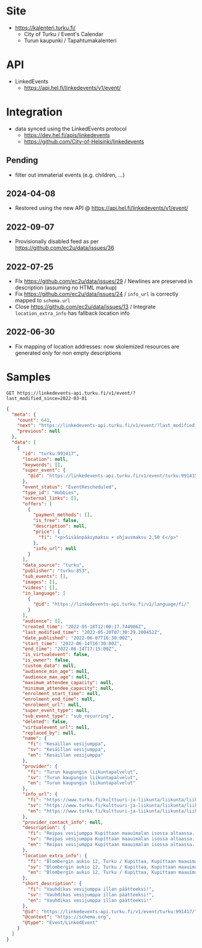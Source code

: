 # Site

* https://kalenteri.turku.fi/
    * City of Turku / Event's Calendar
    * Turun kaupunki / Tapahtumakalenteri

# API

* LinkedEvents
    * https://api.hel.fi/linkedevents/v1/event/

# Integration

* data synced using the LinkedEvents protocol
    * https://dev.hel.fi/apis/linkedevents
    * https://github.com/City-of-Helsinki/linkedevents

## Pending

- filter out immaterial events (e.g. children, …)

## 2024-04-08

* Restored using the new API @ https://api.hel.fi/linkedevents/v1/event/

## 2022-09-07

* Provisionally disabled feed as per https://github.com/ec2u/data/issues/36

## 2022-07-25

* FIx https://github.com/ec2u/data/issues/29 / Newlines are preserved in description (assuming no HTML markup)
* Fix https://github.com/ec2u/data/issues/24 / `info_url` is correctly mapped to `schema.url`
* Close https://github.com/ec2u/data/issues/13 / Integrate `location_extra_info` has fallback location info

## 2022-06-30

* Fix mapping of location addresses: now skolemized resources are generated only for non empty descriptions

# Samples

```http
GET https://linkedevents-api.turku.fi/v1/event/?last_modified_since=2022-03-01
```

```json
{
  "meta": {
    "count": 641,
    "next": "https://linkedevents-api.turku.fi/v1/event/?last_modified_since=2022-05-15&page=2",
    "previous": null
  },
  "data": [
    {
      "id": "turku:991417",
      "location": null,
      "keywords": [],
      "super_event": {
        "@id": "https://linkedevents-api.turku.fi/v1/event/turku:991415/"
      },
      "event_status": "EventRescheduled",
      "type_id": "Hobbies",
      "external_links": [],
      "offers": [
        {
          "payment_methods": [],
          "is_free": false,
          "description": null,
          "price": {
            "fi": "<p>Sisäänpääsymaksu + ohjausmaksu 2,50 €</p>"
          },
          "info_url": null
        }
      ],
      "data_source": "turku",
      "publisher": "turku:853",
      "sub_events": [],
      "images": [],
      "videos": [],
      "in_language": [
        {
          "@id": "https://linkedevents-api.turku.fi/v1/language/fi/"
        }
      ],
      "audience": [],
      "created_time": "2022-05-18T12:00:17.744986Z",
      "last_modified_time": "2022-05-20T07:30:29.200452Z",
      "date_published": "2022-06-07T16:30:00Z",
      "start_time": "2022-06-14T16:30:00Z",
      "end_time": "2022-06-14T17:15:00Z",
      "is_virtualevent": false,
      "is_owner": false,
      "custom_data": null,
      "audience_min_age": null,
      "audience_max_age": null,
      "maximum_attendee_capacity": null,
      "minimum_attendee_capacity": null,
      "enrolment_start_time": null,
      "enrolment_end_time": null,
      "enrolment_url": null,
      "super_event_type": null,
      "sub_event_type": "sub_recurring",
      "deleted": false,
      "virtualevent_url": null,
      "replaced_by": null,
      "name": {
        "fi": "Kesäillan vesijumppa",
        "sv": "Kesäillan vesijumppa",
        "en": "Kesäillan vesijumppa"
      },
      "provider": {
        "fi": "Turun kaupungin liikuntapalvelut",
        "sv": "Turun kaupungin liikuntapalvelut",
        "en": "Turun kaupungin liikuntapalvelut"
      },
      "info_url": {
        "fi": "https://www.turku.fi/kulttuuri-ja-liikunta/liikunta/liikuntapaikat/uimapaikat-ja-vesiliikunta/maauimalat/vesijumpat",
        "sv": "https://www.turku.fi/kulttuuri-ja-liikunta/liikunta/liikuntapaikat/uimapaikat-ja-vesiliikunta/maauimalat/vesijumpat",
        "en": "https://www.turku.fi/kulttuuri-ja-liikunta/liikunta/liikuntapaikat/uimapaikat-ja-vesiliikunta/maauimalat/vesijumpat"
      },
      "provider_contact_info": null,
      "description": {
        "fi": "Reipas vesijumppa Kupittaan maauimalan isossa altaassa. Jumpataan altaan syvässä päässä ja käytetään kelluttavaa vesijuoksuvyötä. Halutessasi voit jumpata myös matalassa vedessä. Vaihtelevat ohjaajat ja ohjelma, välillä jumpataan välineillä välillä ilman. Välineet saat ohjaajalta, omaakin vesijuoksuvyötä voi halutessaan käyttää. Jokainen jumppaa oman kuntonsa mukaan. Aloittelijatkin rohkeasti mukaan jumppaamaan!Jokaiseen jumppaan ilmoittaudutaan etukäteen. Max. määrä 60 hlöä/jumppa.",
        "sv": "Reipas vesijumppa Kupittaan maauimalan isossa altaassa. Jumpataan altaan syvässä päässä ja käytetään kelluttavaa vesijuoksuvyötä. Halutessasi voit jumpata myös matalassa vedessä. Vaihtelevat ohjaajat ja ohjelma, välillä jumpataan välineillä välillä ilman. Välineet saat ohjaajalta, omaakin vesijuoksuvyötä voi halutessaan käyttää. Jokainen jumppaa oman kuntonsa mukaan. Aloittelijatkin rohkeasti mukaan jumppaamaan!Jokaiseen jumppaan ilmoittaudutaan etukäteen. Max. määrä 60 hlöä/jumppa.",
        "en": "Reipas vesijumppa Kupittaan maauimalan isossa altaassa. Jumpataan altaan syvässä päässä ja käytetään kelluttavaa vesijuoksuvyötä. Halutessasi voit jumpata myös matalassa vedessä. Vaihtelevat ohjaajat ja ohjelma, välillä jumpataan välineillä välillä ilman. Välineet saat ohjaajalta, omaakin vesijuoksuvyötä voi halutessaan käyttää. Jokainen jumppaa oman kuntonsa mukaan. Aloittelijatkin rohkeasti mukaan jumppaamaan!Jokaiseen jumppaan ilmoittaudutaan etukäteen. Max. määrä 60 hlöä/jumppa."
      },
      "location_extra_info": {
        "fi": "Blombergin aukio 12, Turku / Kupittaa, Kupittaan maauimala\n",
        "sv": "Blombergin aukio 12, Turku / Kupittaa, Kupittaan maauimala\n",
        "en": "Blombergin aukio 12, Turku / Kupittaa, Kupittaan maauimala\n"
      },
      "short_description": {
        "fi": "Vauhdikas vesijumppa illan päätteeksi!",
        "sv": "Vauhdikas vesijumppa illan päätteeksi!",
        "en": "Vauhdikas vesijumppa illan päätteeksi!"
      },
      "@id": "https://linkedevents-api.turku.fi/v1/event/turku:991417/",
      "@context": "https://schema.org",
      "@type": "Event/LinkedEvent"
    }
  ]
}
```

